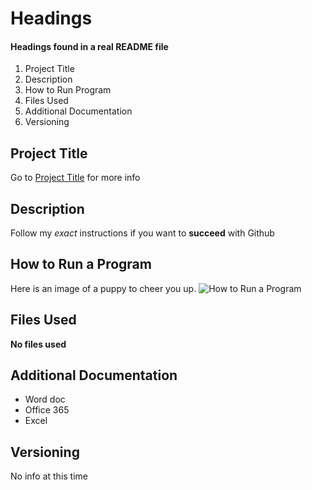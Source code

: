# **Headings**
#### Headings found in a real README file
1. Project Title
2. Description
3. How to Run Program
4. Files Used
5. Additional Documentation
6. Versioning

## Project Title
Go to [Project Title](https://gist.github.com/nzakas/7633640) for more info

## Description
Follow my *exact* instructions if you want to **succeed** with Github

## How to Run a Program
Here is an image of a puppy to cheer you up.
![How to Run a Program](https://www.dogtime.com/assets/uploads/2018/10/puppies-cover.jpg)

## Files Used
**No files used**

## Additional Documentation
- Word doc
- Office 365
- Excel

## Versioning
No info at this time
